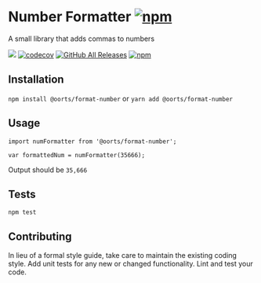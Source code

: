 Number Formatter [![npm](https://img.shields.io/npm/v/@oorts/format-number.svg)](https://www.npmjs.com/package/@oorts/format-number)
=========

A small library that adds commas to numbers

![](https://travis-ci.org/nguyentuandat/format-number.svg?branch=master) [![codecov](https://codecov.io/gh/nguyentuandat/format-number/branch/master/graph/badge.svg)](https://codecov.io/gh/nguyentuandat/format-number) 
[![GitHub All Releases](https://img.shields.io/github/downloads/nguyentuandat/format-number/total.svg)](https://github.com/nguyentuandat/format-number) 
[![npm](https://img.shields.io/npm/dt/@oorts/format-number.svg)](https://www.npmjs.com/package/@oorts/format-number)




## Installation

  `npm install @oorts/format-number`
  or
  `yarn add @oorts/format-number`

## Usage

    import numFormatter from '@oorts/format-number';

    var formattedNum = numFormatter(35666);
  
  
  Output should be `35,666`


## Tests

  `npm test`

## Contributing

In lieu of a formal style guide, take care to maintain the existing coding style. Add unit tests for any new or changed functionality. Lint and test your code.
